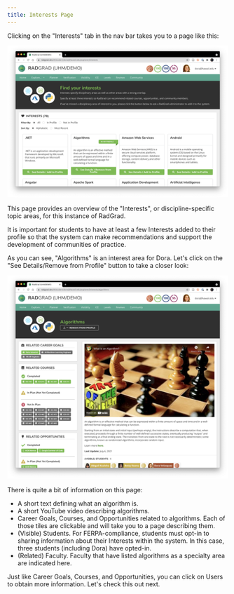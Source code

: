```yaml
---
title: Interests Page
---
```


Clicking on the "Interests" tab in the nav bar takes you to a page like this:

![](/img/user-guide/demo/interests.png)

This page provides an overview of the "Interests", or discipline-specific topic areas, for this instance of RadGrad.

It is important for students to have at least a few Interests added to their profile so that the system can make recommendations and support the development of communities of practice.

As you can see, "Algorithms" is an interest area for Dora. Let's click on the "See Details/Remove from Profile" button to take a closer look:

![](/img/user-guide/demo/interests-2.png)

There is quite a bit of information on this page:
  * A short text defining what an algorithm is.
  * A short YouTube video describing algorithms.
  * Career Goals, Courses, and Opportunities related to algorithms. Each of those tiles are clickable and will take you to a page describing them.
  * (Visible) Students. For FERPA-compliance, students must opt-in to sharing information about their Interests within the system. In this case, three students (including Dora) have opted-in.
  * (Related) Faculty.  Faculty that have listed algorithms as a specialty area are indicated here.

Just like Career Goals, Courses, and Opportunities, you can click on Users to obtain more information. Let's check this out next.







